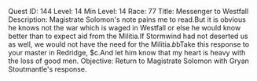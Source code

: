 Quest ID: 144
Level: 14
Min Level: 14
Race: 77
Title: Messenger to Westfall
Description: Magistrate Solomon's note pains me to read.But it is obvious he knows not the war which is waged in Westfall or else he would know better than to expect aid from the Militia.If Stormwind had not deserted us as well, we would not have the need for the Militia.$b$bTake this response to your master in Redridge, $c.And let him know that my heart is heavy with the loss of good men.
Objective: Return to Magistrate Solomon with Gryan Stoutmantle's response.

